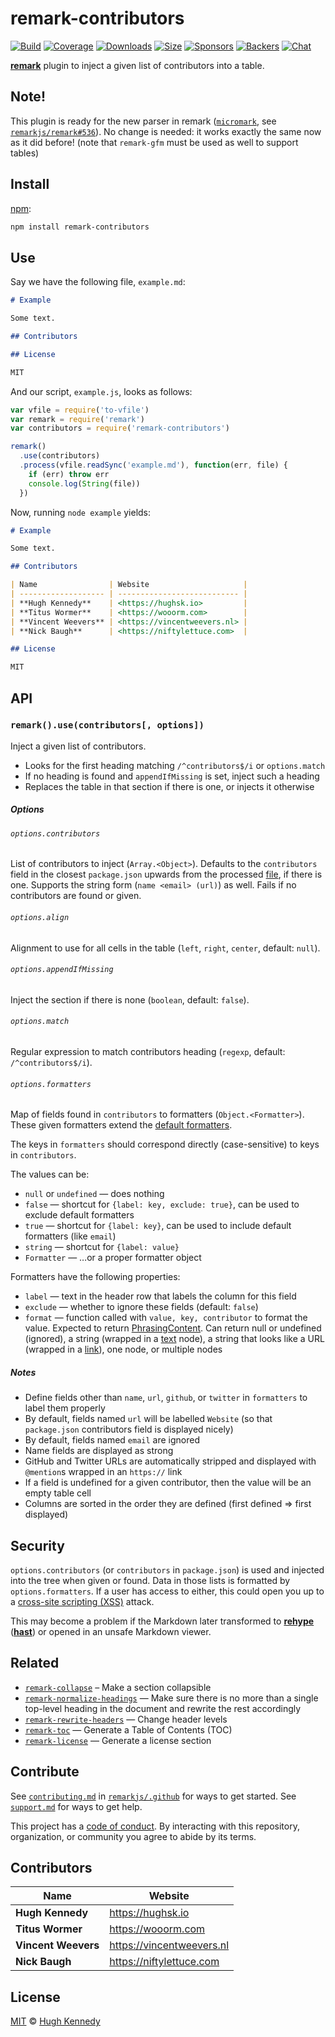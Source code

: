 # remark-contributors

[![Build][build-badge]][build]
[![Coverage][coverage-badge]][coverage]
[![Downloads][downloads-badge]][downloads]
[![Size][size-badge]][size]
[![Sponsors][sponsors-badge]][collective]
[![Backers][backers-badge]][collective]
[![Chat][chat-badge]][chat]

[**remark**][remark] plugin to inject a given list of contributors into a table.

## Note!

This plugin is ready for the new parser in remark
([`micromark`](https://github.com/micromark/micromark),
see [`remarkjs/remark#536`](https://github.com/remarkjs/remark/pull/536)).
No change is needed: it works exactly the same now as it did before!
(note that `remark-gfm` must be used as well to support tables)

## Install

[npm][]:

```sh
npm install remark-contributors
```

## Use

Say we have the following file, `example.md`:

```markdown
# Example

Some text.

## Contributors

## License

MIT
```

And our script, `example.js`, looks as follows:

```js
var vfile = require('to-vfile')
var remark = require('remark')
var contributors = require('remark-contributors')

remark()
  .use(contributors)
  .process(vfile.readSync('example.md'), function(err, file) {
    if (err) throw err
    console.log(String(file))
  })
```

Now, running `node example` yields:

```markdown
# Example

Some text.

## Contributors

| Name                | Website                     |
| ------------------- | --------------------------- |
| **Hugh Kennedy**    | <https://hughsk.io>         |
| **Titus Wormer**    | <https://wooorm.com>        |
| **Vincent Weevers** | <https://vincentweevers.nl> |
| **Nick Baugh**      | <https://niftylettuce.com>  |

## License

MIT
```

## API

### `remark().use(contributors[, options])`

Inject a given list of contributors.

*   Looks for the first heading matching `/^contributors$/i` or `options.match`
*   If no heading is found and `appendIfMissing` is set, inject such a heading
*   Replaces the table in that section if there is one, or injects it otherwise

##### Options

###### `options.contributors`

List of contributors to inject (`Array.<Object>`).
Defaults to the `contributors` field in the closest `package.json` upwards from
the processed [file][vfile], if there is one.
Supports the string form (`name <email> (url)`) as well.
Fails if no contributors are found or given.

###### `options.align`

Alignment to use for all cells in the table (`left`, `right`, `center`,
default: `null`).

###### `options.appendIfMissing`

Inject the section if there is none (`boolean`, default: `false`).

###### `options.match`

Regular expression to match contributors heading (`regexp`, default: `/^contributors$/i`).

###### `options.formatters`

Map of fields found in `contributors` to formatters (`Object.<Formatter>`).
These given formatters extend the [default formatters][formatters].

The keys in `formatters` should correspond directly (case-sensitive) to keys in
`contributors`.

The values can be:

*   `null` or `undefined` — does nothing
*   `false` — shortcut for `{label: key, exclude: true}`, can be used to exclude
    default formatters
*   `true` — shortcut for `{label: key}`, can be used to include default
    formatters (like `email`)
*   `string` — shortcut for `{label: value}`
*   `Formatter` — …or a proper formatter object

Formatters have the following properties:

*   `label` — text in the header row that labels the column for this field
*   `exclude` — whether to ignore these fields (default: `false`)
*   `format` — function called with `value, key, contributor` to format
    the value.  Expected to return [PhrasingContent][].  Can return null or
    undefined (ignored), a string (wrapped in a [text][] node), a string that
    looks like a URL (wrapped in a [link][]), one node, or multiple nodes

##### Notes

*   Define fields other than `name`, `url`, `github`, or `twitter` in
    `formatters` to label them properly
*   By default, fields named `url` will be labelled `Website` (so that
    `package.json` contributors field is displayed nicely)
*   By default, fields named `email` are ignored
*   Name fields are displayed as strong
*   GitHub and Twitter URLs are automatically stripped and displayed with
    `@mention`s wrapped in an `https://` link
*   If a field is undefined for a given contributor, then the value will be an
    empty table cell
*   Columns are sorted in the order they are defined (first defined => first
    displayed)

## Security

`options.contributors` (or `contributors` in `package.json`) is used and
injected into the tree when given or found.
Data in those lists is formatted by `options.formatters`.
If a user has access to either, this could open you up to a
[cross-site scripting (XSS)][xss] attack.

This may become a problem if the Markdown later transformed to
[**rehype**][rehype] ([**hast**][hast]) or opened in an unsafe Markdown viewer.

## Related

*   [`remark-collapse`](https://github.com/Rokt33r/remark-collapse)
    – Make a section collapsible
*   [`remark-normalize-headings`](https://github.com/eush77/remark-normalize-headings)
    — Make sure there is no more than a single top-level heading in the document
    and rewrite the rest accordingly
*   [`remark-rewrite-headers`](https://github.com/strugee/remark-rewrite-headers)
    — Change header levels
*   [`remark-toc`](https://github.com/remarkjs/remark-toc)
    — Generate a Table of Contents (TOC)
*   [`remark-license`](https://github.com/remarkjs/remark-license)
    — Generate a license section

## Contribute

See [`contributing.md`][contributing] in [`remarkjs/.github`][health] for ways
to get started.
See [`support.md`][support] for ways to get help.

This project has a [code of conduct][coc].
By interacting with this repository, organization, or community you agree to
abide by its terms.

## Contributors

| Name                | Website                     |
| ------------------- | --------------------------- |
| **Hugh Kennedy**    | <https://hughsk.io>         |
| **Titus Wormer**    | <https://wooorm.com>        |
| **Vincent Weevers** | <https://vincentweevers.nl> |
| **Nick Baugh**      | <https://niftylettuce.com>  |

## License

[MIT][license] © [Hugh Kennedy][author]

<!-- Definitions -->

[build-badge]: https://github.com/remarkjs/remark-contributors/workflows/main/badge.svg

[build]: https://github.com/remarkjs/remark-contributors/actions

[coverage-badge]: https://img.shields.io/codecov/c/github/remarkjs/remark-contributors.svg

[coverage]: https://codecov.io/github/remarkjs/remark-contributors

[downloads-badge]: https://img.shields.io/npm/dm/remark-contributors.svg

[downloads]: https://www.npmjs.com/package/remark-contributors

[size-badge]: https://img.shields.io/bundlephobia/minzip/remark-contributors.svg

[size]: https://bundlephobia.com/result?p=remark-contributors

[sponsors-badge]: https://opencollective.com/unified/sponsors/badge.svg

[backers-badge]: https://opencollective.com/unified/backers/badge.svg

[collective]: https://opencollective.com/unified

[chat-badge]: https://img.shields.io/badge/chat-discussions-success.svg

[chat]: https://github.com/remarkjs/remark/discussions

[npm]: https://docs.npmjs.com/cli/install

[health]: https://github.com/remarkjs/.github

[contributing]: https://github.com/remarkjs/.github/blob/HEAD/contributing.md

[support]: https://github.com/remarkjs/.github/blob/HEAD/support.md

[coc]: https://github.com/remarkjs/.github/blob/HEAD/code-of-conduct.md

[license]: license

[author]: https://hughsk.io

[remark]: https://github.com/remarkjs/remark

[text]: https://github.com/syntax-tree/mdast#text

[link]: https://github.com/syntax-tree/mdast#link

[phrasingcontent]: https://github.com/syntax-tree/mdast/blob/HEAD/readme.md#phrasingcontent

[formatters]: formatters.js

[xss]: https://en.wikipedia.org/wiki/Cross-site_scripting

[rehype]: https://github.com/rehypejs/rehype

[hast]: https://github.com/syntax-tree/hast

[vfile]: https://github.com/vfile/vfile

